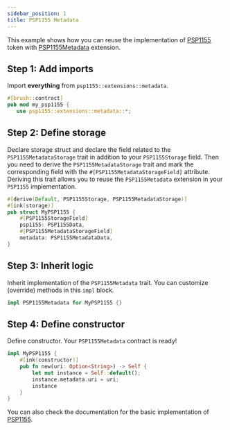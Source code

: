 ```yaml
---
sidebar_position: 1
title: PSP1155 Metadata
---
```


This example shows how you can reuse the implementation of [PSP1155](https://github.com/Supercolony-net/openbrush-contracts/tree/main/contracts/token/psp1155) token with [PSP1155Metadata](https://github.com/Supercolony-net/openbrush-contracts/tree/main/contracts/token/psp1155/src/extensions/metadata.rs) extension.

## Step 1: Add imports

Import **everything** from `psp1155::extensions::metadata`.

```rust
#[brush::contract]
pub mod my_psp1155 {
   use psp1155::extensions::metadata::*;
```

## Step 2: Define storage

Declare storage struct and declare the field related to the `PSP1155MetadataStorage` trait in addition to your `PSP1155Storage` field. Then you need to derive the `PSP1155MetadataStorage` trait and mark the corresponding field with the `#[PSP1155MetadataStorageField]` attribute. Deriving this trait allows you to reuse the `PSP1155Metadata` extension in your `PSP1155` implementation.

```rust
#[derive(Default, PSP1155Storage, PSP1155MetadataStorage)]
#[ink(storage)]
pub struct MyPSP1155 {
    #[PSP1155StorageField]
    psp1155: PSP1155Data,
    #[PSP1155MetadataStorageField]
    metadata: PSP1155MetadataData,
}
```

## Step 3: Inherit logic

Inherit implementation of the `PSP1155Metadata` trait. You can customize (override) methods in this `impl` block.

```rust
impl PSP1155Metadata for MyPSP1155 {}
```

## Step 4: Define constructor

Define constructor. Your `PSP1155Metadata` contract is ready!

```rust
impl MyPSP1155 {
    #[ink(constructor)]
    pub fn new(uri: Option<String>) -> Self {
        let mut instance = Self::default();
        instance.metadata.uri = uri;
        instance
    }
}
```

You can also check the documentation for the basic implementation of [PSP1155](../psp1155.md).
